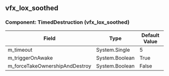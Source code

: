## vfx_lox_soothed

### Component: TimedDestruction (vfx_lox_soothed)

|Field|Type|Default Value|
|-----|----|-------------|
|m_timeout|System.Single|5|
|m_triggerOnAwake|System.Boolean|True|
|m_forceTakeOwnershipAndDestroy|System.Boolean|False|

